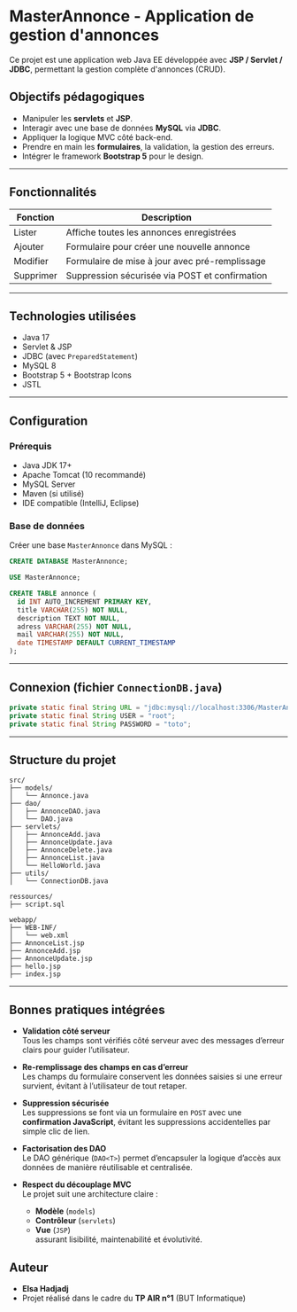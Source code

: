 # MasterAnnonce - Application de gestion d'annonces

Ce projet est une application web Java EE développée avec **JSP / Servlet / JDBC**, permettant la gestion complète d'annonces (CRUD).

## Objectifs pédagogiques

- Manipuler les **servlets** et **JSP**.
- Interagir avec une base de données **MySQL** via **JDBC**.
- Appliquer la logique MVC côté back-end.
- Prendre en main les **formulaires**, la validation, la gestion des erreurs.
- Intégrer le framework **Bootstrap 5** pour le design.

---

## Fonctionnalités

| Fonction | Description |
|---------|-------------|
| Lister | Affiche toutes les annonces enregistrées |
| Ajouter | Formulaire pour créer une nouvelle annonce |
| Modifier | Formulaire de mise à jour avec pré-remplissage |
| Supprimer | Suppression sécurisée via POST et confirmation |

---

## Technologies utilisées

- Java 17
- Servlet & JSP
- JDBC (avec `PreparedStatement`)
- MySQL 8
- Bootstrap 5 + Bootstrap Icons
- JSTL

---

## Configuration

### Prérequis

- Java JDK 17+
- Apache Tomcat (10 recommandé)
- MySQL Server
- Maven (si utilisé)
- IDE compatible (IntelliJ, Eclipse)

###  Base de données

Créer une base `MasterAnnonce` dans MySQL :

```sql
CREATE DATABASE MasterAnnonce;

USE MasterAnnonce;

CREATE TABLE annonce (
  id INT AUTO_INCREMENT PRIMARY KEY,
  title VARCHAR(255) NOT NULL,
  description TEXT NOT NULL,
  adress VARCHAR(255) NOT NULL,
  mail VARCHAR(255) NOT NULL,
  date TIMESTAMP DEFAULT CURRENT_TIMESTAMP
);
```
---

## Connexion (fichier `ConnectionDB.java`)

```java
private static final String URL = "jdbc:mysql://localhost:3306/MasterAnnonce?serverTimezone=UTC";
private static final String USER = "root";
private static final String PASSWORD = "toto";
```
---

## Structure du projet

```plaintext
src/
├── models/         
│   └── Annonce.java
├── dao/            
│   ├── AnnonceDAO.java
│   └── DAO.java
├── servlets/       
│   ├── AnnonceAdd.java
│   ├── AnnonceUpdate.java
│   ├── AnnonceDelete.java
│   ├── AnnonceList.java
│   └── HelloWorld.java
├── utils/          
│   └── ConnectionDB.java

ressources/
├── script.sql  

webapp/
├── WEB-INF/  
│   └── web.xml   
├── AnnonceList.jsp
├── AnnonceAdd.jsp
├── AnnonceUpdate.jsp
├── hello.jsp
├── index.jsp
```
---

## Bonnes pratiques intégrées

- **Validation côté serveur**  
  Tous les champs sont vérifiés côté serveur avec des messages d’erreur clairs pour guider l’utilisateur.

- **Re-remplissage des champs en cas d’erreur**  
  Les champs du formulaire conservent les données saisies si une erreur survient, évitant à l’utilisateur de tout retaper.

- **Suppression sécurisée**  
  Les suppressions se font via un formulaire en `POST` avec une **confirmation JavaScript**, évitant les suppressions accidentelles par simple clic de lien.

- **Factorisation des DAO**  
  Le DAO générique (`DAO<T>`) permet d’encapsuler la logique d’accès aux données de manière réutilisable et centralisée.

-  **Respect du découplage MVC**  
  Le projet suit une architecture claire :
    - **Modèle** (`models`)
    - **Contrôleur** (`servlets`)
    - **Vue** (`JSP`)  
      assurant lisibilité, maintenabilité et évolutivité.


## Auteur
- **Elsa Hadjadj**
- Projet réalisé dans le cadre du **TP AIR n°1** (BUT Informatique)

